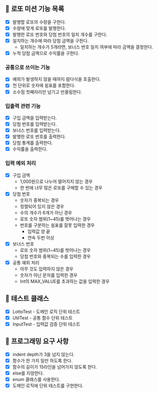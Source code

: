 ## 🚀 로또 미션 기능 목록

- [x] 발행할 로또의 수량을 구한다.
- [x] 수량에 맞게 로또를 발행한다.
- [x] 발행한 로또 번호와 당첨 번호의 일치 개수를 구한다.
- [x] 일치하는 개수에 따라 당첨 금액을 구한다.
  - 일치하는 개수가 5개라면, 보너스 번호 일치 여부에 따라 금액을 결정한다.
- [x] 누적 당첨 금액으로 수익률을 구한다.

### 공통으로 쓰이는 기능
- [x] 예외가 발생하지 않을 때까지 람다식을 호출한다.
- [x] 천 단위로 숫자에 쉼표를 포함한다.
- [x] 소수점 첫째자리만 남기고 반올림한다.

### 입출력 관련 기능
- [x] 구입 금액을 입력받는다.
- [x] 당첨 번호를 입력받는다.
- [x] 보너스 번호를 입력받는다.
- [x] 발행한 로또 번호를 출력한다.
- [x] 당첨 통계를 출력한다.
- [x] 수익률을 출력한다.

### 입력 예외 처리
- [x] 구입 금액
  - 1,000원으로 나누어 떨어지지 않는 경우
  - 한 번에 너무 많은 로또를 구매할 수 있는 경우
- [x] 당첨 번호
  - 숫자가 중복되는 경우
  - 정렬되어 있지 않은 경우
  - 수의 개수가 6개가 아닌 경우
  - 로또 숫자 범위(1~45)를 벗어나는 경우
  - 번호를 구분하는 쉼표를 잘못 입력한 경우
    - 입력값 양 끝
    - 연속 두번 이상
- [x] 보너스 번호
  - 로또 숫자 범위(1~45)를 벗어나는 경우
  - 당첨 번호와 중복되는 수를 입력한 경우
- [x] 공통 예외 처리
  - 아무 것도 입력하지 않은 경우
  - 숫자가 아닌 문자를 입력한 경우
  - Int의 MAX_VALUE를 초과하는 값을 입력한 경우

## 🚀 테스트 클래스
- [x] LottoTest - 도메인 로직 단위 테스트
- [x] UtilTest - 공통 함수 단위 테스트
- [x] InputTest - 입력값 검증 단위 테스트

## 🚀 프로그래밍 요구 사항
- [x] indent depth가 3을 넘지 않는다.
- [x] 함수가 한 가지 일만 하도록 한다.
- [x] 함수의 길이가 15라인을 넘어가지 않도록 한다.
- [x] else를 지양한다.
- [x] enum 클래스를 사용한다.
- [x] 도메인 로직에 단위 테스트를 구현한다.